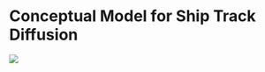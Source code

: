 # Conceptual Model for Ship Track Diffusion

![](https://github.com/mschmidt271/ship_track_concept/blob/02cc9a33451e78d79ef5ccf8979ac19d9feb3ece/conceptual_ship_track.gif)
